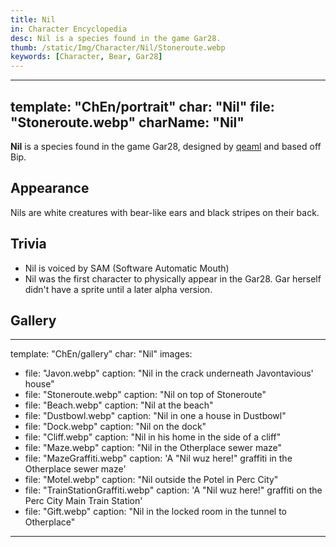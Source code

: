 ```yaml
---
title: Nil
in: Character Encyclopedia
desc: Nil is a species found in the game Gar28.
thumb: /static/Img/Character/Nil/Stoneroute.webp
keywords: [Character, Bear, Gar28]
---
```


---
template: "ChEn/portrait"
char: "Nil"
file: "Stoneroute.webp"
charName: "Nil"
---

**Nil** is a species found in the game Gar28, designed by [qeaml] and based off
Bip.

## Appearance

Nils are white creatures with bear-like ears and black stripes on their back.

## Trivia

* Nil is voiced by SAM (Software Automatic Mouth)
* Nil was the first character to physically appear in the Gar28. Gar herself
  didn't have a sprite until a later alpha version.

## Gallery

---
template: "ChEn/gallery"
char: "Nil"
images:
  - file: "Javon.webp"
    caption: "Nil in the crack underneath Javontavious' house"
  - file: "Stoneroute.webp"
    caption: "Nil on top of Stoneroute"
  - file: "Beach.webp"
    caption: "Nil at the beach"
  - file: "Dustbowl.webp"
    caption: "Nil in one a house in Dustbowl"
  - file: "Dock.webp"
    caption: "Nil on the dock"
  - file: "Cliff.webp"
    caption: "Nil in his home in the side of a cliff"
  - file: "Maze.webp"
    caption: "Nil in the Otherplace sewer maze"
  - file: "MazeGraffiti.webp"
    caption: 'A "Nil wuz here!" graffiti in the Otherplace sewer maze'
  - file: "Motel.webp"
    caption: "Nil outside the Potel in Perc City"
  - file: "TrainStationGraffiti.webp"
    caption: 'A "Nil wuz here!" graffiti on the Perc City Main Train Station'
  - file: "Gift.webp"
    caption: "Nil in the locked room in the tunnel to Otherplace"
---

[qeaml]: https://qeaml.github.io